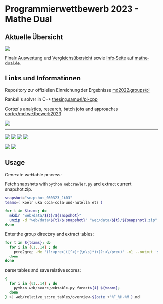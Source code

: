 # Programmierwettbewerb 2023 - Mathe Dual 

## Aktuelle Übersicht
![](https://wettbewerb.mathe-dual.de/scores.png)

[Finale Auswertung](https://wettbewerb.mathe-dual.de/)
und [Vergleichsübersicht](https://wettbewerb.mathedual.de/index_main.html)
sowie [Info-Seite](https://www.mathe-dual.de/index.php/wettbewerb-link) auf [mathe-dual.de](https://www.mathe-dual.de).

## Links und Informationen

Repository zur offiziellen Einreichung der Ergebnisse [md2022/groups/pi](https://git-ce.rwth-aachen.de/md2022/groups/pi)

Rankail's solver in C++ [thesing.samuel/pi-cpp](https://git-ce.rwth-aachen.de/thesing.samuel/pi-cpp)

Cortex's analytics, research, batch jobs and approaches [cortex/md.wettbewerb2023](https://git-ce.rwth-aachen.de/cortex/md.wettbewerb2023)

![](https://forthebadge.com/images/badges/works-on-my-machine.svg)

---

![](https://img.shields.io/badge/Python-FFD43B?style=for-the-badge&logo=python&logoColor=blue)
![](https://img.shields.io/badge/Numpy-777BB4?style=for-the-badge&logo=numpy&logoColor=white)
![](https://img.shields.io/badge/SciPy-654FF0?style=for-the-badge&logo=SciPy&logoColor=white)
![](https://img.shields.io/badge/Arch_Linux-1793D1?style=for-the-badge&logo=arch-linux&logoColor=white)

![](https://img.shields.io/badge/GitLab-330F63?style=for-the-badge&logo=gitlab&logoColor=white)
![](https://img.shields.io/badge/GitHub-100000?style=for-the-badge&logo=github&logoColor=white)


## Usage
Generate webtable process:

Fetch snapshots with `python webcrawler.py` and extract current snapshot.zip.

```zsh
snapshot="snapshot_060323_1603"
teams=( koeln uka coca-cola-und-nutella ets )

for t in $teams; do
  mkdir "web/data/${t}/${snapshot}"
  unzip -d "web/data/${t}/${snapshot}" "web/data/${t}/${snapshot}.zip"
done

```


Enter the group directory and extract tables:
```zsh
for t in ${teams}; do
  for i in {01..14} ; do 
    pcre2grep -Me '(?:<pre>)([^<]+[\n\s]*)+(?:<\/pre>)' -m1 --output '$1' web/data/${t}/${snapshot}/forest${i}.txt.html >| web/data/${t}/${t}.forest${i}.table 
  done
done

```
parse tables and save relative scores:
```zsh
{
  for i in {01..14} ; do
    python web/score_webtable.py forest${i} ${teams};
  done
} >| web/relative_score_tables/overview-$(date +'%F_%H-%M').md
```